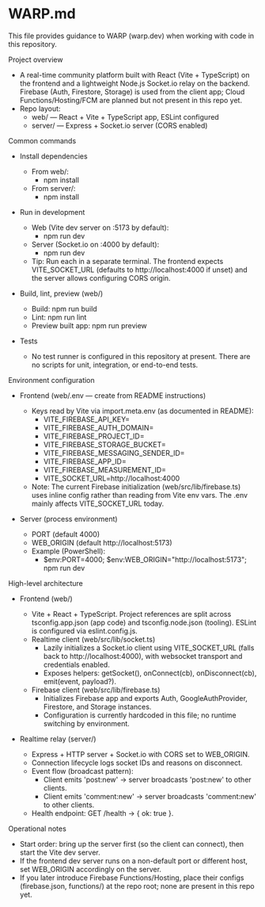# WARP.md

This file provides guidance to WARP (warp.dev) when working with code in this repository.

Project overview
- A real-time community platform built with React (Vite + TypeScript) on the frontend and a lightweight Node.js Socket.io relay on the backend. Firebase (Auth, Firestore, Storage) is used from the client app; Cloud Functions/Hosting/FCM are planned but not present in this repo yet.
- Repo layout:
  - web/ — React + Vite + TypeScript app, ESLint configured
  - server/ — Express + Socket.io server (CORS enabled)

Common commands
- Install dependencies
  - From web/:
    - npm install
  - From server/:
    - npm install

- Run in development
  - Web (Vite dev server on :5173 by default):
    - npm run dev
  - Server (Socket.io on :4000 by default):
    - npm run dev
  - Tip: Run each in a separate terminal. The frontend expects VITE_SOCKET_URL (defaults to http://localhost:4000 if unset) and the server allows configuring CORS origin.

- Build, lint, preview (web/)
  - Build: npm run build
  - Lint: npm run lint
  - Preview built app: npm run preview

- Tests
  - No test runner is configured in this repository at present. There are no scripts for unit, integration, or end-to-end tests.

Environment configuration
- Frontend (web/.env — create from README instructions)
  - Keys read by Vite via import.meta.env (as documented in README):
    - VITE_FIREBASE_API_KEY=
    - VITE_FIREBASE_AUTH_DOMAIN=
    - VITE_FIREBASE_PROJECT_ID=
    - VITE_FIREBASE_STORAGE_BUCKET=
    - VITE_FIREBASE_MESSAGING_SENDER_ID=
    - VITE_FIREBASE_APP_ID=
    - VITE_FIREBASE_MEASUREMENT_ID=
    - VITE_SOCKET_URL=http://localhost:4000
  - Note: The current Firebase initialization (web/src/lib/firebase.ts) uses inline config rather than reading from Vite env vars. The .env mainly affects VITE_SOCKET_URL today.

- Server (process environment)
  - PORT (default 4000)
  - WEB_ORIGIN (default http://localhost:5173)
  - Example (PowerShell):
    - $env:PORT=4000; $env:WEB_ORIGIN="http://localhost:5173"; npm run dev

High-level architecture
- Frontend (web/)
  - Vite + React + TypeScript. Project references are split across tsconfig.app.json (app code) and tsconfig.node.json (tooling). ESLint is configured via eslint.config.js.
  - Realtime client (web/src/lib/socket.ts)
    - Lazily initializes a Socket.io client using VITE_SOCKET_URL (falls back to http://localhost:4000), with websocket transport and credentials enabled.
    - Exposes helpers: getSocket(), onConnect(cb), onDisconnect(cb), emit(event, payload?).
  - Firebase client (web/src/lib/firebase.ts)
    - Initializes Firebase app and exports Auth, GoogleAuthProvider, Firestore, and Storage instances.
    - Configuration is currently hardcoded in this file; no runtime switching by environment.

- Realtime relay (server/)
  - Express + HTTP server + Socket.io with CORS set to WEB_ORIGIN.
  - Connection lifecycle logs socket IDs and reasons on disconnect.
  - Event flow (broadcast pattern):
    - Client emits 'post:new' -> server broadcasts 'post:new' to other clients.
    - Client emits 'comment:new' -> server broadcasts 'comment:new' to other clients.
  - Health endpoint: GET /health -> { ok: true }.

Operational notes
- Start order: bring up the server first (so the client can connect), then start the Vite dev server.
- If the frontend dev server runs on a non-default port or different host, set WEB_ORIGIN accordingly on the server.
- If you later introduce Firebase Functions/Hosting, place their configs (firebase.json, functions/) at the repo root; none are present in this repo yet.
